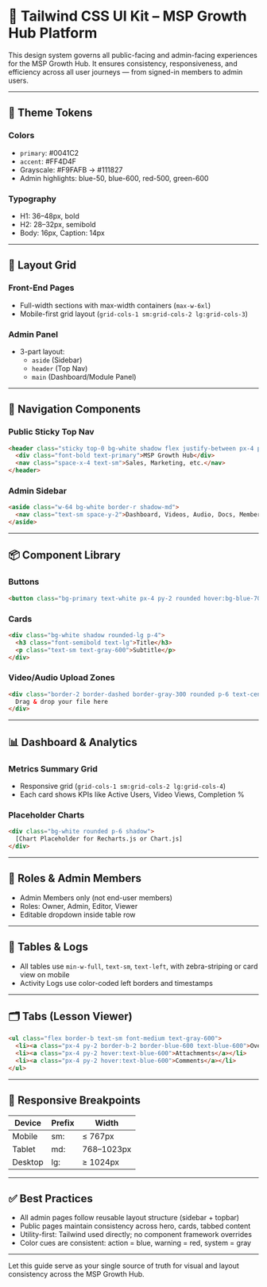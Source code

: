 
# 🧩 Tailwind CSS UI Kit – MSP Growth Hub Platform

This design system governs all public-facing and admin-facing experiences for the MSP Growth Hub. It ensures consistency, responsiveness, and efficiency across all user journeys — from signed-in members to admin users.

---

## 🎨 Theme Tokens

### Colors
- `primary`: #0041C2
- `accent`: #FF4D4F
- Grayscale: #F9FAFB → #111827
- Admin highlights: blue-50, blue-600, red-500, green-600

### Typography
- H1: 36–48px, bold
- H2: 28–32px, semibold
- Body: 16px, Caption: 14px

---

## 🧱 Layout Grid

### Front-End Pages
- Full-width sections with max-width containers (`max-w-6xl`)
- Mobile-first grid layout (`grid-cols-1 sm:grid-cols-2 lg:grid-cols-3`)

### Admin Panel
- 3-part layout:
  - `aside` (Sidebar)
  - `header` (Top Nav)
  - `main` (Dashboard/Module Panel)

---

## 🧭 Navigation Components

### Public Sticky Top Nav
```html
<header class="sticky top-0 bg-white shadow flex justify-between px-4 py-2">
  <div class="font-bold text-primary">MSP Growth Hub</div>
  <nav class="space-x-4 text-sm">Sales, Marketing, etc.</nav>
</header>
```

### Admin Sidebar
```html
<aside class="w-64 bg-white border-r shadow-md">
  <nav class="text-sm space-y-2">Dashboard, Videos, Audio, Docs, Members, Roles, Logs</nav>
</aside>
```

---

## 📦 Component Library

### Buttons
```html
<button class="bg-primary text-white px-4 py-2 rounded hover:bg-blue-700">Primary</button>
```

### Cards
```html
<div class="bg-white shadow rounded-lg p-4">
  <h3 class="font-semibold text-lg">Title</h3>
  <p class="text-sm text-gray-600">Subtitle</p>
</div>
```

### Video/Audio Upload Zones
```html
<div class="border-2 border-dashed border-gray-300 rounded p-6 text-center bg-gray-50">
  Drag & drop your file here
</div>
```

---

## 📊 Dashboard & Analytics

### Metrics Summary Grid
- Responsive grid (`grid-cols-1 sm:grid-cols-2 lg:grid-cols-4`)
- Each card shows KPIs like Active Users, Video Views, Completion %

### Placeholder Charts
```html
<div class="bg-white rounded p-6 shadow">
  [Chart Placeholder for Recharts.js or Chart.js]
</div>
```

---

## 🔐 Roles & Admin Members

- Admin Members only (not end-user members)
- Roles: Owner, Admin, Editor, Viewer
- Editable dropdown inside table row

---

## 🧾 Tables & Logs

- All tables use `min-w-full`, `text-sm`, `text-left`, with zebra-striping or card view on mobile
- Activity Logs use color-coded left borders and timestamps

---

## 🗂 Tabs (Lesson Viewer)

```html
<ul class="flex border-b text-sm font-medium text-gray-600">
  <li><a class="px-4 py-2 border-b-2 border-blue-600 text-blue-600">Overview</a></li>
  <li><a class="px-4 py-2 hover:text-blue-600">Attachments</a></li>
  <li><a class="px-4 py-2 hover:text-blue-600">Comments</a></li>
</ul>
```

---

## 📱 Responsive Breakpoints

| Device  | Prefix | Width        |
|---------|--------|--------------|
| Mobile  | sm:    | ≤ 767px      |
| Tablet  | md:    | 768–1023px   |
| Desktop | lg:    | ≥ 1024px     |

---

## ✅ Best Practices

- All admin pages follow reusable layout structure (sidebar + topbar)
- Public pages maintain consistency across hero, cards, tabbed content
- Utility-first: Tailwind used directly; no component framework overrides
- Color cues are consistent: action = blue, warning = red, system = gray

---

Let this guide serve as your single source of truth for visual and layout consistency across the MSP Growth Hub.
